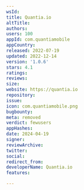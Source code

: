 ```yaml
---
wsId: 
title: Quantia.io
altTitle: 
authors: 
users: 100
appId: com.quantiamobile
appCountry: 
released: 2022-07-19
updated: 2022-12-14
version: '1.0.6'
stars: 4.1
ratings: 
reviews: 
size: 
website: https://quantia.io
repository: 
issue: 
icon: com.quantiamobile.png
bugbounty: 
meta: removed
verdict: fewusers
appHashes: 
date: 2024-04-19
signer: 
reviewArchive: 
twitter: 
social: 
redirect_from: 
developerName: Quantia.io
features: 

---
```


